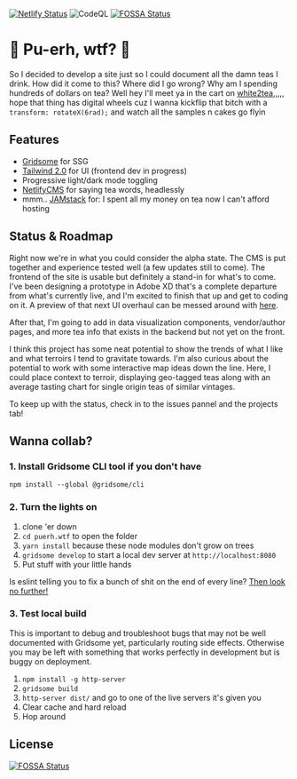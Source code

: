 [![Netlify Status](https://api.netlify.com/api/v1/badges/79932a8f-4ecb-4b1e-a4ed-d75e72bdfb7a/deploy-status)](https://app.netlify.com/sites/puerhwtf/deploys) ![CodeQL](https://github.com/tonyketcham/puerh.wtf/workflows/CodeQL/badge.svg?branch=main) [![FOSSA Status](https://app.fossa.com/api/projects/git%2Bgithub.com%2Ftonyketcham%2Fpuerh.wtf.svg?type=shield)](https://app.fossa.com/projects/git%2Bgithub.com%2Ftonyketcham%2Fpuerh.wtf?ref=badge_shield)

# 🌱 Pu-erh, wtf? 🍵

So I decided to develop a site just so I could document all the damn teas I drink. How did it come to this? Where did I go wrong? Why am I spending hundreds of dollars on tea? Well hey I'll meet ya in the cart on [white2tea](https://white2tea.com),,,,, hope that thing has digital wheels cuz I wanna kickflip that bitch with a `transform: rotateX(6rad);` and watch all the samples n cakes go flyin

## Features

- [Gridsome](https://gridsome.org/) for SSG
- [Tailwind 2.0](https://tailwindcss.com/) for UI (frontend dev in progress)
- Progressive light/dark mode toggling
- [NetlifyCMS](https://www.netlifycms.org/) for saying tea words, headlessly
- mmm.. [JAMstack](https://jamstack.org/) for: I spent all my money on tea now I can't afford hosting

## Status & Roadmap

Right now we're in what you could consider the alpha state. The CMS is put together and experience tested well (a few updates still to come). 
The frontend of the site is usable but definitely a stand-in for what's to come. I've been designing a prototype in Adobe XD that's a complete departure from what's currently live, and I'm excited to finish that up and get to coding on it. A preview of that next UI overhaul can be messed around with [here](https://xd.adobe.com/view/fa29a55d-2e5c-4f65-84de-3584a426b30e-af7a/).

After that, I'm going to add in data visualization components, vendor/author pages, and more tea info that exists in the backend but not yet on the front. 

I think this project has some neat potential to show the trends of what I like and what terroirs I tend to gravitate towards. I'm also curious about the potential to work with some interactive map ideas down the line. Here, I could place context to terroir, displaying geo-tagged teas along with an average tasting chart for single origin teas of similar vintages.

To keep up with the status, check in to the issues pannel and the projects tab!

## Wanna collab?

### 1. Install Gridsome CLI tool if you don't have

`npm install --global @gridsome/cli`

### 2. Turn the lights on

1. clone 'er down
2. `cd puerh.wtf` to open the folder
3. `yarn install` because these node modules don't grow on trees
4. `gridsome develop` to start a local dev server at `http://localhost:8080`
5. Put stuff with your little hands

Is eslint telling you to fix a bunch of shit on the end of every line?
[Then look no further!](https://developpaper.com/solution-to-delete-%E2%90%8Deslint-prettier-prettier-error/)

### 3. Test local build

This is important to debug and troubleshoot bugs that may not be well documented with Gridsome yet, particularly routing side effects. Otherwise you may be left with something that works perfectly in development but is buggy on deployment.

1. `npm install -g http-server`
2. `gridsome build`
3. `http-server dist/` and go to one of the live servers it's given you
4. Clear cache and hard reload
5. Hop around

## License

[![FOSSA Status](https://app.fossa.com/api/projects/git%2Bgithub.com%2Ftonyketcham%2Fpuerh.wtf.svg?type=large)](https://app.fossa.com/projects/git%2Bgithub.com%2Ftonyketcham%2Fpuerh.wtf?ref=badge_large)
